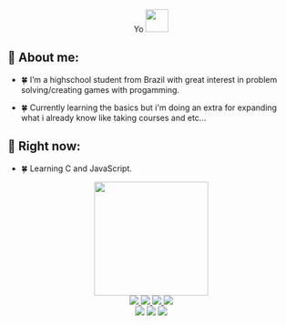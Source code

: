 <div id = "header" align="center">
  Yo 
 <img src="https://media.giphy.com/media/05zW9D5WgvEn72eNMk/giphy.gif" width="40"/>
 </div>

## :herb: About me:

- 🍀 I’m a highschool student from Brazil with great interest in problem solving/creating games with progamming.

- 🍀 Currently learning the basics but i'm doing an extra for expanding what i already know like taking courses and etc...

## 🌱 Right now:
- 🍀 Learning C and JavaScript.

<div id="header" align="center">
  <img src="https://media.giphy.com/media/gjrYDwbjnK8x36xZIO/giphy.gif" width="200"/>
</div>

<div id="badges" align = "center">
  <a href="https://www.youtube.com/channel/UCpn4vN8Vc04IEnOhli3DvOA">
  <img src="https://img.shields.io/badge/YouTube-FF0000?style=for-the-badge&logo=youtube&logoColor=white"/>
  </a>
   
  <a href="https://mail.google.com/mail/u/0/#inbox?compose=GTvVlcRzDDPCZJScQFLmSTwZPfhRrjWnjNzVSdbKfFFbqBCCmCxRdtbrVXMSzkjJRgFcZPTdqXhpr">
  <img src="https://img.shields.io/badge/Gmail-D14836?style=for-the-badge&logo=gmail&logoColor=white"/>
  </a>
  
  <a href="https://github.com/matteo015">
  <img src="https://img.shields.io/badge/GitHub-100000?style=for-the-badge&logo=github&logoColor=white"/>
  </a>
  
  <a href="https://www.instagram.com/mahdiaas/">
  <img src="https://img.shields.io/badge/Instagram-E4405F?style=for-the-badge&logo=instagram&logoColor=white"/>
  </a>
  
</div>
  
  <div id="display" align="center">
    <img src="https://img.shields.io/badge/C-00599C?style=for-the-badge&logo=c&logoColor=white"/>
    <img src="https://img.shields.io/badge/C%23-239120?style=for-the-badge&logo=c-sharp&logoColor=white"/>
    <img src="https://img.shields.io/badge/JavaScript-F7DF1E?style=for-the-badge&logo=javascript&logoColor=black"/>
  </div>
